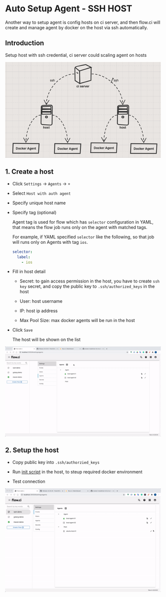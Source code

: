 # Auto Setup Agent - SSH HOST

Another way to setup agent is config hosts on ci server, and then flow.ci will create and manage agent by docker on the host via ssh automatically.

## Introduction

Setup host with ssh credential, ci server could scaling agent on hosts

![](./img/ssh_host_structure.png)

## 1. Create a host

* Click `Settings` -> `Agents` -> `+`
* Select `Host with auth agent`
* Specify unique host name
* Specify tag (optional)

    Agent tag is used for flow which has `selector` configuration in YAML, that means the flow job runs only on the agent with matched tags.

    For example, if YAML specified `selector` like the following, so that job will runs only on Agents with tag `ios`.

    ```yaml
    selector:
      label:
        - ios
    ```

* Fill in host detail
  * Secret: to gain access permission in the host, you have to create `ssh key` secret, and copy the public key to `.ssh/authorized_keys` in the host

  * User: host username

  * IP: host ip address

  * Max Pool Size: max docker agents will be run in the host

* Click `Save`

    The host will be shown on the list

![how to create host](./img/create_host.gif)

## 2. Setup the host

* Copy public key into `.ssh/authorzied_keys`

* Run [init script](https://github.com/FlowCI/docker-install/blob/master/host-init.sh) in the host, to steup required docker environment

* Test connection

![test host](./img/test_host.gif)